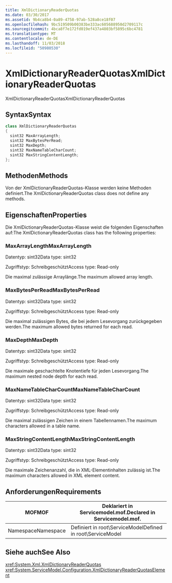 ```yaml
---
title: XmlDictionaryReaderQuotas
ms.date: 03/30/2017
ms.assetid: 9b4ca8b4-0a89-4758-97ab-528a8ce18f07
ms.openlocfilehash: 9bc519509b00383be333ac605688950d2709117c
ms.sourcegitcommit: 4bca8f7e172fd019ef437a4803bf5895c6bc4781
ms.translationtype: MT
ms.contentlocale: de-DE
ms.lasthandoff: 11/03/2018
ms.locfileid: "50980530"
---
```

# <a name="xmldictionaryreaderquotas"></a><span data-ttu-id="a3597-102">XmlDictionaryReaderQuotas</span><span class="sxs-lookup"><span data-stu-id="a3597-102">XmlDictionaryReaderQuotas</span></span>
<span data-ttu-id="a3597-103">XmlDictionaryReaderQuotas</span><span class="sxs-lookup"><span data-stu-id="a3597-103">XmlDictionaryReaderQuotas</span></span>  
  
## <a name="syntax"></a><span data-ttu-id="a3597-104">Syntax</span><span class="sxs-lookup"><span data-stu-id="a3597-104">Syntax</span></span>  
  
```csharp
class XmlDictionaryReaderQuotas  
{  
  sint32 MaxArrayLength;  
  sint32 MaxBytesPerRead;  
  sint32 MaxDepth;  
  sint32 MaxNameTableCharCount;  
  sint32 MaxStringContentLength;  
};  
```  
  
## <a name="methods"></a><span data-ttu-id="a3597-105">Methoden</span><span class="sxs-lookup"><span data-stu-id="a3597-105">Methods</span></span>  
 <span data-ttu-id="a3597-106">Von der XmlDictionaryReaderQuotas-Klasse werden keine Methoden definiert.</span><span class="sxs-lookup"><span data-stu-id="a3597-106">The XmlDictionaryReaderQuotas class does not define any methods.</span></span>  
  
## <a name="properties"></a><span data-ttu-id="a3597-107">Eigenschaften</span><span class="sxs-lookup"><span data-stu-id="a3597-107">Properties</span></span>  
 <span data-ttu-id="a3597-108">Die XmlDictionaryReaderQuotas-Klasse weist die folgenden Eigenschaften auf:</span><span class="sxs-lookup"><span data-stu-id="a3597-108">The XmlDictionaryReaderQuotas class has the following properties:</span></span>  
  
### <a name="maxarraylength"></a><span data-ttu-id="a3597-109">MaxArrayLength</span><span class="sxs-lookup"><span data-stu-id="a3597-109">MaxArrayLength</span></span>  
 <span data-ttu-id="a3597-110">Datentyp: sint32</span><span class="sxs-lookup"><span data-stu-id="a3597-110">Data type: sint32</span></span>  
  
 <span data-ttu-id="a3597-111">Zugriffstyp: Schreibgeschützt</span><span class="sxs-lookup"><span data-stu-id="a3597-111">Access type: Read-only</span></span>  
  
 <span data-ttu-id="a3597-112">Die maximal zulässige Arraylänge.</span><span class="sxs-lookup"><span data-stu-id="a3597-112">The maximum allowed array length.</span></span>  
  
### <a name="maxbytesperread"></a><span data-ttu-id="a3597-113">MaxBytesPerRead</span><span class="sxs-lookup"><span data-stu-id="a3597-113">MaxBytesPerRead</span></span>  
 <span data-ttu-id="a3597-114">Datentyp: sint32</span><span class="sxs-lookup"><span data-stu-id="a3597-114">Data type: sint32</span></span>  
  
 <span data-ttu-id="a3597-115">Zugriffstyp: Schreibgeschützt</span><span class="sxs-lookup"><span data-stu-id="a3597-115">Access type: Read-only</span></span>  
  
 <span data-ttu-id="a3597-116">Die maximal zulässigen Bytes, die bei jedem Lesevorgang zurückgegeben werden.</span><span class="sxs-lookup"><span data-stu-id="a3597-116">The maximum allowed bytes returned for each read.</span></span>  
  
### <a name="maxdepth"></a><span data-ttu-id="a3597-117">MaxDepth</span><span class="sxs-lookup"><span data-stu-id="a3597-117">MaxDepth</span></span>  
 <span data-ttu-id="a3597-118">Datentyp: sint32</span><span class="sxs-lookup"><span data-stu-id="a3597-118">Data type: sint32</span></span>  
  
 <span data-ttu-id="a3597-119">Zugriffstyp: Schreibgeschützt</span><span class="sxs-lookup"><span data-stu-id="a3597-119">Access type: Read-only</span></span>  
  
 <span data-ttu-id="a3597-120">Die maximale geschachtelte Knotentiefe für jeden Lesevorgang.</span><span class="sxs-lookup"><span data-stu-id="a3597-120">The maximum nested node depth for each read.</span></span>  
  
### <a name="maxnametablecharcount"></a><span data-ttu-id="a3597-121">MaxNameTableCharCount</span><span class="sxs-lookup"><span data-stu-id="a3597-121">MaxNameTableCharCount</span></span>  
 <span data-ttu-id="a3597-122">Datentyp: sint32</span><span class="sxs-lookup"><span data-stu-id="a3597-122">Data type: sint32</span></span>  
  
 <span data-ttu-id="a3597-123">Zugriffstyp: Schreibgeschützt</span><span class="sxs-lookup"><span data-stu-id="a3597-123">Access type: Read-only</span></span>  
  
 <span data-ttu-id="a3597-124">Die maximal zulässigen Zeichen in einem Tabellennamen.</span><span class="sxs-lookup"><span data-stu-id="a3597-124">The maximum characters allowed in a table name.</span></span>  
  
### <a name="maxstringcontentlength"></a><span data-ttu-id="a3597-125">MaxStringContentLength</span><span class="sxs-lookup"><span data-stu-id="a3597-125">MaxStringContentLength</span></span>  
 <span data-ttu-id="a3597-126">Datentyp: sint32</span><span class="sxs-lookup"><span data-stu-id="a3597-126">Data type: sint32</span></span>  
  
 <span data-ttu-id="a3597-127">Zugriffstyp: Schreibgeschützt</span><span class="sxs-lookup"><span data-stu-id="a3597-127">Access type: Read-only</span></span>  
  
 <span data-ttu-id="a3597-128">Die maximale Zeichenanzahl, die in XML-Elementinhalten zulässig ist.</span><span class="sxs-lookup"><span data-stu-id="a3597-128">The maximum characters allowed in XML element content.</span></span>  
  
## <a name="requirements"></a><span data-ttu-id="a3597-129">Anforderungen</span><span class="sxs-lookup"><span data-stu-id="a3597-129">Requirements</span></span>  
  
|<span data-ttu-id="a3597-130">MOF</span><span class="sxs-lookup"><span data-stu-id="a3597-130">MOF</span></span>|<span data-ttu-id="a3597-131">Deklariert in Servicemodel.mof.</span><span class="sxs-lookup"><span data-stu-id="a3597-131">Declared in Servicemodel.mof.</span></span>|  
|---------|-----------------------------------|  
|<span data-ttu-id="a3597-132">Namespace</span><span class="sxs-lookup"><span data-stu-id="a3597-132">Namespace</span></span>|<span data-ttu-id="a3597-133">Definiert in root\ServiceModel</span><span class="sxs-lookup"><span data-stu-id="a3597-133">Defined in root\ServiceModel</span></span>|  
  
## <a name="see-also"></a><span data-ttu-id="a3597-134">Siehe auch</span><span class="sxs-lookup"><span data-stu-id="a3597-134">See Also</span></span>  
 <xref:System.Xml.XmlDictionaryReaderQuotas>  
 <xref:System.ServiceModel.Configuration.XmlDictionaryReaderQuotasElement>
